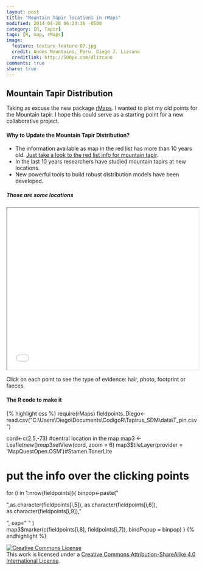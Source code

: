 ```yaml
---
layout: post
title: "Mountain Tapir locations in rMaps"
modified: 2014-04-28 06:24:36 -0500
category: [R, Tapir]
tags: [R, map, rMaps]
image:
  feature: texture-feature-07.jpg
  credit: Andes Mountains, Peru. Diego J. Lizcano
  creditlink: http://500px.com/dlizcano
comments: true
share: true
---
```


## Mountain Tapir Distribution
Taking as excuse the new package [rMaps](https://github.com/ramnathv/rMaps). I wanted to plot my old points for the Mountain tapir. I hope this could serve as a starting point for a new collaborative project.

#### Why to Update the Mountain Tapir Distribution?

- The information available as map in the red list has more than 10 years old. 
  [Just take a look to the red list info for mountain tapir](http://maps.iucnredlist.org/map.html?id=21473).
- In the last 10 years researchers have studied mountain tapirs at new locations.
- New powerful tools to build robust distribution models have been developed. 

##### Those are some locations

<iframe src="/content/2.html" width="100%" height="425" scrolling="no" style="display:block; margin: 0 auto;">&nbsp;</iframe>

Click on each point to see the type of evidence: hair, photo, footprint or faeces. 

#### The R code to make it

{% highlight css %}
require(rMaps)
fieldpoints_Diego<-read.csv("C:\\Users\\Diego\\Documents\\CodigoR\\Tapirus_SDM\\data\\T_pin.csv")

cord<-c(2.5,-73) #central location in the map
map3 <- Leaflet$new()
map3$setView(cord, zoom = 6)
map3$tileLayer(provider = 'MapQuestOpen.OSM')#Stamen.TonerLite
# put the info over the clicking points
for (i in 1:nrow(fieldpoints)){
  binpop<-paste("<p>",as.character(fieldpoints[i,5]),
  as.character(fieldpoints[i,6]), as.character(fieldpoints[i,9]),"</p>", sep=" " )  
map3$marker(c(fieldpoints[i,8], fieldpoints[i,7]), bindPopup = binpop)
  }
{% endhighlight %}




<a rel="license" href="http://creativecommons.org/licenses/by-sa/4.0/"><img alt="Creative Commons License" style="border-width:0" src="http://i.creativecommons.org/l/by-sa/4.0/88x31.png" /></a><br />This work is licensed under a <a rel="license" href="http://creativecommons.org/licenses/by-sa/4.0/">Creative Commons Attribution-ShareAlike 4.0 International License</a>.